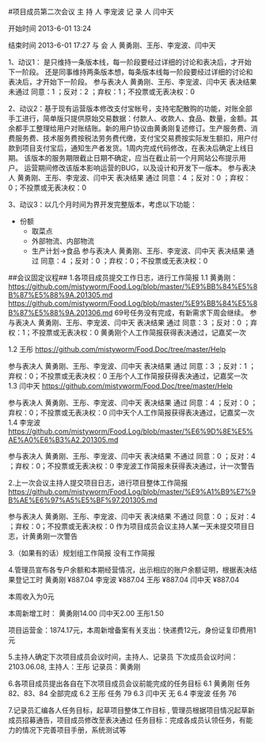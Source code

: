 #项目成员第二次会议
主 持 人 李宠波
记 录 人 闫中天

开始时间 2013-6-01 13:24

结束时间 2013-6-01 17:27
与 会 人 黄勇刚、王彤、李宠波、闫中天

1、动议1：
是只维持一条版本线，每一阶段要经过详细的讨论和表决后，才开始下一阶段。
还是同事维持两条版本想，每条版本线每一阶段要经过详细的讨论和表决后，才开始下一阶段。
参与表决人 黄勇刚、王彤、李宠波、闫中天
表决结果 未通过 同意：1 ；反对：2 ；弃权：1；不投票或无表决权：0

2、动议2：基于现有运营版本修改支付宝帐号，支持宅配散购的功能，对账全部手工进行，简单版只提供原始交易数据：付款人、收款人、食品、数量，金额。其余都手工整理给用户对账结账。新的用户协议由黄勇刚复述修订。生产服务费、消费服务费、技术服务费按税法劳务费代缴，支付宝交易费按实际发生额扣，用户付款到项目支付宝后，通知生产者发货。1周内完成代码修改，在表决后确定上线日期。
该版本的服务期限截止日期不确定，应当在截止前一个月网站公布提示用户。
运营期间修改该版本影响运营的BUG，以及设计和开发下一版本。
参与表决人 黄勇刚、王彤、李宠波、闫中天
表决结果    通过     同意：4 ；反对：0 ；弃权：0；不投票或无表决权：0

3、动议3：以几个月时间为界开发完整版本，考虑以下功能：
  * 份额
	* 取菜点
	* 外部物流、内部物流
	* 生产计划->食品 
参与表决人 黄勇刚、王彤、李宠波、闫中天
表决结果    通过     同意：4 ；反对：0 ；弃权：0；不投票或无表决权：0

##会议固定议程##
1.各项目成员提交工作日志，进行工作简报
1.1 黄勇刚：
https://github.com/mistyworm/Food.Log/blob/master/%E9%BB%84%E5%8B%87%E5%88%9A.201305.md
https://github.com/mistyworm/Food.Log/blob/master/%E9%BB%84%E5%8B%87%E5%88%9A.201306.md
69号任务没有完成，有新需求下周会继续。
参与表决人 黄勇刚、王彤、李宠波、闫中天
表决结果 通过 同意：3 ；反对：0 ；弃权：1；不投票或无表决权：0
黄勇刚个人工作简报获得表决通过，记嘉奖一次

1.2 王彤
https://github.com/mistyworm/Food.Doc/tree/master/Help

参与表决人 黄勇刚、王彤、李宠波、闫中天
表决结果 通过 同意：3 ；反对：1 ；弃权：0；不投票或无表决权：0
王彤个人工作简报获得表决通过，记嘉奖一次
1.3 闫中天
https://github.com/mistyworm/Food.Doc/tree/master/Help

参与表决人 黄勇刚、王彤、李宠波、闫中天
表决结果 通过 同意：4 ；反对：0 ；弃权：0；不投票或无表决权：0
闫中天个人工作简报获得表决通过，记嘉奖一次
1.4 李宠波
https://github.com/mistyworm/Food.Log/blob/master/%E6%9D%8E%E5%AE%A0%E6%B3%A2.201305.md

参与表决人 黄勇刚、王彤、李宠波、闫中天
表决结果 不通过 同意：0 ；反对：4 ；弃权：0；不投票或无表决权：0
李宠波工作简报未获得表决通过，计一次警告


2.上一次会议主持人提交项目日志，进行项目整体工作简报
https://github.com/mistyworm/Food.Log/blob/master/%E9%A1%B9%E7%9B%AE%E6%97%A5%E5%BF%97.201305.md

参与表决人 黄勇刚、王彤、李宠波、闫中天
表决结果 不通过 同意：0 ；反对：4 ；弃权：0；不投票或无表决权：0
作为项目成员会议主持人某一天未提交项目日志，计黄勇刚一次警告

3.（如果有的话）规划组工作简报
没有工作简报

4.管理员宣布各专户余额和本期经营情况，出示相应的账户余额证明，根据表决结果登记工时
黄勇刚  ¥887.04
李宠波	¥887.04
王彤	¥887.04
闫中天	¥887.04

本周收入为0元

本周新增工时：
黄勇刚14.00
闫中天2.00
王彤1.50

项目运营金：1874.17元，本周新增备案有关支出：快递费12元，身份证复印费用1元

5.主持人确定下次项目成员会议时间，主持人、记录员
下次成员会议时间：2103.06.08, 主持人：王彤 记录员：黄勇刚

6.各项目成员提出各自在下次项目成员会议前能完成的任务目标
6.1 黄勇刚
任务82、83、84 全部完成
6.2 王彤
任务 79
6.3 闫中天
无
6.4 李宠波
任务 76

7.记录员汇编各人任务目标，起草项目整体工作目标 , 管理员根据项目情况起草新成员招募通告，项目成员修改至表决通过
任务目标：完成各成员认领任务，有能力的情况下完善项目手册，系统测试等
